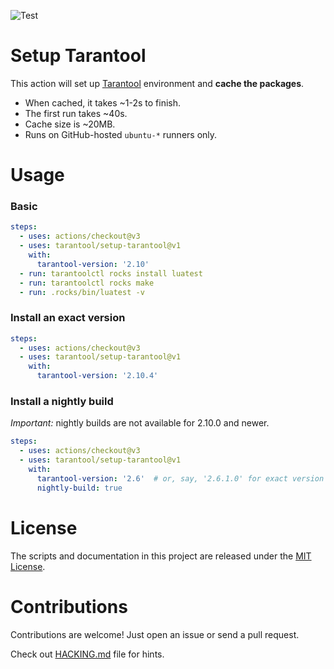 ![Test](https://github.com/tarantool/setup-tarantool/workflows/Test/badge.svg)

# Setup Tarantool

This action will set up [Tarantool](https://www.tarantool.io) environment and **cache the packages**.

- When cached, it takes \~1-2s to finish.
- The first run takes \~40s.
- Cache size is \~20MB.
- Runs on GitHub-hosted `ubuntu-*` runners only.

# Usage

### Basic

```yaml
steps:
  - uses: actions/checkout@v3
  - uses: tarantool/setup-tarantool@v1
    with:
      tarantool-version: '2.10'
  - run: tarantoolctl rocks install luatest
  - run: tarantoolctl rocks make
  - run: .rocks/bin/luatest -v
```

### Install an exact version

```yaml
steps:
  - uses: actions/checkout@v3
  - uses: tarantool/setup-tarantool@v1
    with:
      tarantool-version: '2.10.4'
```

### Install a nightly build

*Important:* nightly builds are not available for 2.10.0 and newer.

```yaml
steps:
  - uses: actions/checkout@v3
  - uses: tarantool/setup-tarantool@v1
    with:
      tarantool-version: '2.6'  # or, say, '2.6.1.0' for exact version
      nightly-build: true
```

# License

The scripts and documentation in this project are released under the [MIT License](LICENSE).

# Contributions

Contributions are welcome! Just open an issue or send a pull request.

Check out [HACKING.md](./HACKING.md) file for hints.
